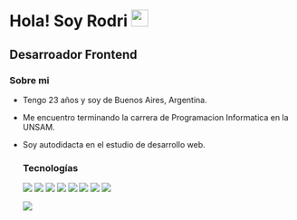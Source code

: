 <h1>Hola! Soy Rodri <img src="https://gist.githubusercontent.com/arunprakashpj/48aa20057048b46c6f9ba9d114a8b76f/raw/69a9d496f651091a509ea8d9913c4aef5c419afb/Hi.gif" width="30px"></h1>
<h2>Desarroador Frontend</h2>


### Sobre mi
- Tengo 23 años y soy de Buenos Aires, Argentina.
- Me encuentro terminando la carrera de Programacion Informatica en la UNSAM.
- Soy autodidacta en el estudio de desarrollo web.

  ### Tecnologías
  ![](https://img.shields.io/badge/-HTML5-333333?style=flat&logo=html5)
  ![](https://img.shields.io/badge/-CSS3-333333?style=flat&logo=css3)
  ![](https://img.shields.io/badge/-SASS-333333?style=flat&logo=sass)
  ![](https://img.shields.io/badge/-JavaScript-333333?style=flat&logo=javascript)
  ![](https://img.shields.io/badge/-TypeScript-333333?style=flat&logo=typescript)
  ![](https://img.shields.io/badge/-React-333333?style=flat&logo=react)
  ![](https://img.shields.io/badge/-Tailwind-333333?style=flat&logo=tailwindcss)
  ![](https://img.shields.io/badge/-Git-333333?style=flat&logo=git)


  ![](https://komarev.com/ghpvc/?username=rodritartaglia&color=blueviolet)

<!--
**rodritartaglia/rodritartaglia** is a ✨ _special_ ✨ repository because its `README.md` (this file) appears on your GitHub profile.

Here are some ideas to get you started:

- 🔭 I’m currently working on ...
- 🌱 I’m currently learning ...
- 👯 I’m looking to collaborate on ...
- 🤔 I’m looking for help with ...
- 💬 Ask me about ...
- 📫 How to reach me: ...
- 😄 Pronouns: ...
- ⚡ Fun fact: ...
-->
